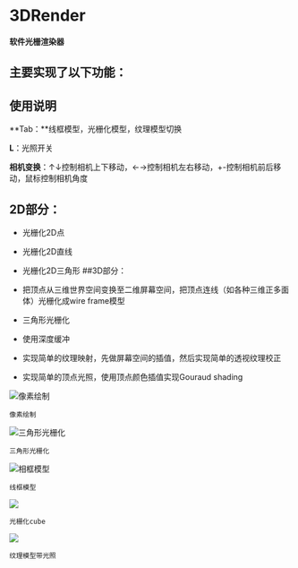 # 3DRender
**软件光栅渲染器**
## 主要实现了以下功能：
## 使用说明
**Tab：**线框模型，光栅化模型，纹理模型切换 

**L**：光照开关

**相机变换**：↑↓控制相机上下移动，←→控制相机左右移动，+-控制相机前后移动，鼠标控制相机角度
## 2D部分：

 - 光栅化2D点
 - 光栅化2D直线
 - 光栅化2D三角形
##3D部分：

 - 把顶点从三维世界空间变换至二维屏幕空间，把顶点连线（如各种三维正多面体）光栅化成wire frame模型
 - 三角形光栅化
 - 使用深度缓冲
 - 实现简单的纹理映射，先做屏幕空间的插值，然后实现简单的透视纹理校正
 - 实现简单的顶点光照，使用顶点颜色插值实现Gouraud shading
 
 
 ![像素绘制](http://i.imgur.com/QOE5dDf.png)
 
	像素绘制
![三角形光栅化](http://i.imgur.com/UZXC2oK.png)

	三角形光栅化
![相框模型](http://i.imgur.com/qQDIDqA.png)

	线框模型
![](http://i.imgur.com/WJgm3oH.png)

	光栅化cube
![](http://i.imgur.com/CLny0rV.png)

	纹理模型带光照
